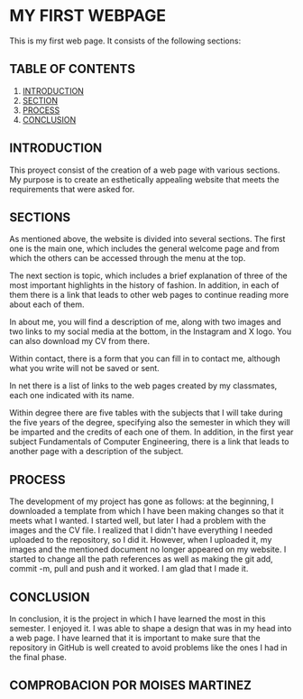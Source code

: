 # MY FIRST WEBPAGE
This is my first web page. It consists of the following sections:

## TABLE OF CONTENTS
1. [INTRODUCTION](#introduction)
2. [SECTION](#section)
3. [PROCESS](#process)
4. [CONCLUSION](#conclusion)


## INTRODUCTION
This proyect consist of the creation of a web page with various sections.
My purpose is to create an esthetically appealing website that meets the requirements that were asked for.

## SECTIONS
As mentioned above, the website is divided into several sections. The first one is the main one, which includes the general welcome page and from which the others can be accessed through the menu at the top.

The next section is topic, which includes a brief explanation of three of the most important highlights in the history of fashion. In addition, in each of them there is a link that leads to other web pages to continue reading more about each of them.

In about me, you will find a description of me, along with two images and two links to my social media at the bottom, in the Instagram and X logo. You can also download my CV from there.

Within contact, there is a form that you can fill in to contact me, although what you write will not be saved or sent.

In net there is a list of links to the web pages created by my classmates, each one indicated with its name.

Within degree there are five tables with the subjects that I will take during the five years of the degree, specifying also the semester in which they will be imparted and the credits of each one of them. In addition, in the first year subject Fundamentals of Computer Engineering, there is a link that leads to another page with a description of the subject.

## PROCESS
The development of my project has gone as follows: at the beginning, I downloaded a template from which I have been making changes so that it meets what I wanted. I started well, but later I had a problem with the images and the CV file. I realized that I didn't have everything I needed uploaded to the repository, so I did it. However, when I uploaded it, my images and the mentioned document no longer appeared on my website. I started to change all the path references as well as making the git add, commit -m, pull and push and it worked. I am glad that I made it.

## CONCLUSION
In conclusion, it is the project in which I have learned the most in this semester. I enjoyed it. I was able to shape a design that was in my head into a web page. I have learned that it is important to make sure that the repository in GitHub is well created to avoid problems like the ones I had in the final phase.

## COMPROBACION POR MOISES MARTINEZ



